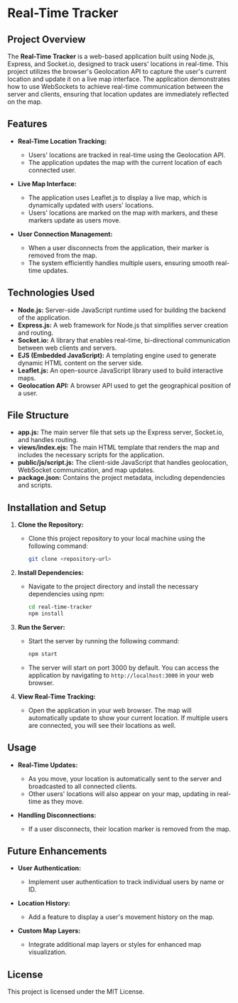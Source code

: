 # Real-Time Tracker

## Project Overview

The **Real-Time Tracker** is a web-based application built using Node.js, Express, and Socket.io, designed to track users' locations in real-time. This project utilizes the browser's Geolocation API to capture the user's current location and update it on a live map interface. The application demonstrates how to use WebSockets to achieve real-time communication between the server and clients, ensuring that location updates are immediately reflected on the map.

## Features

- **Real-Time Location Tracking:**
  - Users' locations are tracked in real-time using the Geolocation API.
  - The application updates the map with the current location of each connected user.
  
- **Live Map Interface:**
  - The application uses Leaflet.js to display a live map, which is dynamically updated with users' locations.
  - Users' locations are marked on the map with markers, and these markers update as users move.

- **User Connection Management:**
  - When a user disconnects from the application, their marker is removed from the map.
  - The system efficiently handles multiple users, ensuring smooth real-time updates.

## Technologies Used

- **Node.js:** Server-side JavaScript runtime used for building the backend of the application.
- **Express.js:** A web framework for Node.js that simplifies server creation and routing.
- **Socket.io:** A library that enables real-time, bi-directional communication between web clients and servers.
- **EJS (Embedded JavaScript):** A templating engine used to generate dynamic HTML content on the server side.
- **Leaflet.js:** An open-source JavaScript library used to build interactive maps.
- **Geolocation API:** A browser API used to get the geographical position of a user.

## File Structure

- **app.js:** The main server file that sets up the Express server, Socket.io, and handles routing.
- **views/index.ejs:** The main HTML template that renders the map and includes the necessary scripts for the application.
- **public/js/script.js:** The client-side JavaScript that handles geolocation, WebSocket communication, and map updates.
- **package.json:** Contains the project metadata, including dependencies and scripts.

## Installation and Setup

1. **Clone the Repository:**
   - Clone this project repository to your local machine using the following command:
     ```bash
     git clone <repository-url>
     ```

2. **Install Dependencies:**
   - Navigate to the project directory and install the necessary dependencies using npm:
     ```bash
     cd real-time-tracker
     npm install
     ```

3. **Run the Server:**
   - Start the server by running the following command:
     ```bash
     npm start
     ```
   - The server will start on port 3000 by default. You can access the application by navigating to `http://localhost:3000` in your web browser.

4. **View Real-Time Tracking:**
   - Open the application in your web browser. The map will automatically update to show your current location. If multiple users are connected, you will see their locations as well.

## Usage

- **Real-Time Updates:**
  - As you move, your location is automatically sent to the server and broadcasted to all connected clients.
  - Other users' locations will also appear on your map, updating in real-time as they move.

- **Handling Disconnections:**
  - If a user disconnects, their location marker is removed from the map.

## Future Enhancements

- **User Authentication:**
  - Implement user authentication to track individual users by name or ID.
  
- **Location History:**
  - Add a feature to display a user's movement history on the map.
  
- **Custom Map Layers:**
  - Integrate additional map layers or styles for enhanced map visualization.

## License

This project is licensed under the MIT License.
